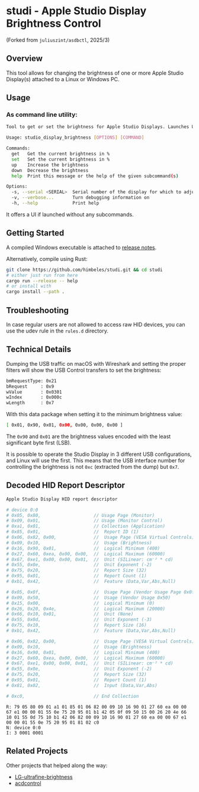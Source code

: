 # studi - Apple Studio Display Brightness Control

(Forked from `juliuszint/asdbctl`, 2025/3)

## Overview
This tool allows for changing the brightness of one or more Apple Studio Display(s) attached to a Linux or Windows PC.


## Usage

### As command line utility:

```sh
Tool to get or set the brightness for Apple Studio Displays. Launches UI if no command is given.

Usage: studio_display_brightness [OPTIONS] [COMMAND]

Commands:
  get   Get the current brightness in %
  set   Set the current brightness in %
  up    Increase the brightness
  down  Decrease the brightness
  help  Print this message or the help of the given subcommand(s)

Options:
  -s, --serial <SERIAL>  Serial number of the display for which to adjust the brightness
  -v, --verbose...       Turn debugging information on
  -h, --help             Print help
```

It offers a UI if launched without any subcommands.

## Getting Started

A compiled Windows executable is attached to [release notes](https://github.com/himbeles/studi/releases/tag/v1.0.1).

Alternatively, compile using Rust:

```bash
git clone https://github.com/himbeles/studi.git && cd studi
# either just run from here
cargo run --release -- help
# or install with
cargo install --path .
```

## Troubleshooting

In case regular users are not allowed to access raw HID devices, you can use the udev rule in the `rules.d` directory.

## Technical Details

Dumping the USB traffic on macOS with Wireshark and setting the proper filters will show the USB Control transfers to set the brightness:

```sh
bmRequestType: 0x21
bRequest     : 0x9
wValue       : 0x0301
wIndex       : 0x000c
wLength      : 0x7
```

With this data package when setting it to the minimum brightness value:

```sh
[ 0x01, 0x90, 0x01, 0x00, 0x00, 0x00, 0x00 ]
```

The `0x90` and `0x01` are the brightness values encoded with the least significant byte first (LSB).

It is possible to operate the Studio Display in 3 different USB configurations, and Linux will use the first. This means that the USB interface number for controlling the brightness is not `0xc` (extracted from the dump) but `0x7`.

## Decoded HID Report Descriptor

```sh
Apple Studio Display HID report descriptor

# device 0:0
# 0x05, 0x80,                    // Usage Page (Monitor)                0
# 0x09, 0x01,                    // Usage (Monitor Control)             2
# 0xa1, 0x01,                    // Collection (Application)            4
# 0x85, 0x01,                    //  Report ID (1)                      6
# 0x06, 0x82, 0x00,              //  Usage Page (VESA Virtual Controls) 8
# 0x09, 0x10,                    //  Usage (Brightness)                 11
# 0x16, 0x90, 0x01,              //  Logical Minimum (400)              13
# 0x27, 0x60, 0xea, 0x00, 0x00,  //  Logical Maximum (60000)            16
# 0x67, 0xe1, 0x00, 0x00, 0x01,  //  Unit (SILinear: cm⁻² * cd)         21
# 0x55, 0x0e,                    //  Unit Exponent (-2)                 26
# 0x75, 0x20,                    //  Report Size (32)                   28
# 0x95, 0x01,                    //  Report Count (1)                   30
# 0xb1, 0x42,                    //  Feature (Data,Var,Abs,Null)        32

# 0x05, 0x0f,                    //  Usage Page (Vendor Usage Page 0x0f) 34
# 0x09, 0x50,                    //  Usage (Vendor Usage 0x50)          36
# 0x15, 0x00,                    //  Logical Minimum (0)                38
# 0x26, 0x20, 0x4e,              //  Logical Maximum (20000)            40
# 0x66, 0x10, 0x01,              //  Unit (None)                        43
# 0x55, 0x0d,                    //  Unit Exponent (-3)                 46
# 0x75, 0x10,                    //  Report Size (16)                   48
# 0xb1, 0x42,                    //  Feature (Data,Var,Abs,Null)        50

# 0x06, 0x82, 0x00,              //  Usage Page (VESA Virtual Controls) 52
# 0x09, 0x10,                    //  Usage (Brightness)                 55
# 0x16, 0x90, 0x01,              //  Logical Minimum (400)              57
# 0x27, 0x60, 0xea, 0x00, 0x00,  //  Logical Maximum (60000)            60
# 0x67, 0xe1, 0x00, 0x00, 0x01,  //  Unit (SILinear: cm⁻² * cd)         65
# 0x55, 0x0e,                    //  Unit Exponent (-2)                 70
# 0x75, 0x20,                    //  Report Size (32)                   72
# 0x95, 0x01,                    //  Report Count (1)                   74
# 0x81, 0x02,                    //  Input (Data,Var,Abs)               76

# 0xc0,                          // End Collection                      78
```

```
R: 79 05 80 09 01 a1 01 85 01 06 82 00 09 10 16 90 01 27 60 ea 00 00 67 e1 00 00 01 55 0e 75 20 95 01 b1 42 05 0f 09 50 15 00 26 20 4e 66 10 01 55 0d 75 10 b1 42 06 82 00 09 10 16 90 01 27 60 ea 00 00 67 e1 00 00 01 55 0e 75 20 95 01 81 02 c0
N: device 0:0
I: 3 0001 0001
```

## Related Projects

Other projects that helped along the way:

- [LG-ultrafine-brightness](https://github.com/ycsos/LG-ultrafine-brightness)
- [acdcontrol](https://github.com/yhaenggi/acdcontrol)